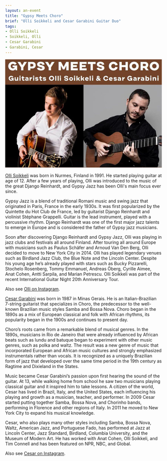 ```yaml
---
layout: an-event
title: "Gypsy Meets Choro"
brief: "Olli Soikkeli and Cesar Garabini Guitar Duo"
tags:
- Olli Soikkeli
- Soikkeli, Olli
- Cesar Garabini
- Garabini, Cesar
---
```


![GypsyMeetsChoro](/pics/20221210-SoikkeliGarabiniDuo.jpg)

[Olli Soikkeli](https://www.ollisoikkeli.com/) was born in Nurmes, Finland in 1991. He started playing guitar at age of 12. After a few years of playing, Olli was introduced to the music of the great Django Reinhardt, and Gypsy Jazz has been Olli's main focus ever since.

Gypsy Jazz is a blend of traditional Romani music and swing jazz that originated in Paris, France in the early 1930s. It was first popularized by the Quintette du Hot Club de France, led by guitarist Django Reinhardt and violinist Stéphane Grappelli. Guitar is the lead instrument, played with a percussive rhythm. Django Reinhardt was one of the first major jazz talents to emerge in Europe and is considered the father of Gypsy jazz musicians.

Soon after discovering Django Reinhardt and Gypsy Jazz, Olli was playing in jazz clubs and festivals all around Finland. After touring all around Europe with musicians such as Paulus Schäfer and Arnoud Van Den Berg, Olli decided to move to New York City in 2014. Olli has played legendary venues such as Birdland Jazz Club, the Blue Note and the Lincoln Center. Despite his young age he’s already played with stars such as Bucky Pizzarelli, Stochelo Rosenberg, Tommy Emmanuel, Andreas Öberg, Cyrille Aimee, Anat Cohen, Antti Sarpila, and Marian Petrescu. Olli Soikkeli was part of the recent International Guitar Night 20th Anniversary Tour.

Also see [Olli on Instagram](https://www.instagram.com/ollisoikkeli/?hl=en).  

[Cesar Garabini](https://cesargarabini.weebly.com/) was born in 1987 in Minas Gerais. He is an Italian-Brazilian 7-string guitarist that specializes in Choro, the predecessor to the well-known Brazilian music styles Samba and Bossa Nova. Choro began in the 1890s as a mix of European classical and folk with African rhythms, its popularity began in the 1900s and continues to present day.

Choro’s roots came from a remarkable blend of musical genres. In the 1890s, musicians in Rio de Janeiro that were already influenced by African beats such as lundu and batuque began to experiment with other music genres, such as polka and waltz. The result was a new genre of music that incorporated European and African music cultures and strongly emphasized instrumentals rather than vocals. It is recognized as a uniquely Brazilian form of jazz that developed over the same time period in the 19th century as Ragtime and Dixieland in the States.

Music became Cesar Garabini’s passion upon first hearing the sound of the guitar. At 13, while walking home from school he saw two musicians playing classical guitar and it inspired him to take lessons. A citizen of the world, Cesar has lived in Brazil, Italy, and the United States, each influencing his playing and growth as a musician, teacher, and performer. In 2009 Cesar started putting together Samba, Bossa Nova, and Chorinho bands, performing in Florence and other regions of Italy. In 2011 he moved to New York City to expand his musical knowledge.

Cesar, who also plays many other styles including Samba, Bossa Nova, Waltz, American Jazz, and Portuguese Fado, has performed at Jazz at Lincoln Center, Jazz Standard, Birdland, Columbia University, and the Museum of Modern Art. He has worked with Anat Cohen, Olli Soikkeli, and Tim Connell and has been featured on NPR, NBC, and Global.

Also see [Cesar on Instagram](https://www.instagram.com/cesargarabini/?hl=en).


